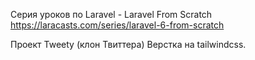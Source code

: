 Серия уроков по Laravel - Laravel From Scratch
https://laracasts.com/series/laravel-6-from-scratch

 Проект Tweety (клон Твиттера)
 Верстка на tailwindcss.
